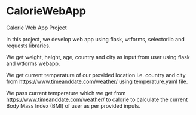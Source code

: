 # CalorieWebApp
Calorie Web App Project

In this project, we develop web app using flask, wtforms, selectorlib and requests libraries.

We get weight, height, age, country and city as input from user using flask and wtforms webapp.

We get current temperature of our provided location i.e. country and city from https://www.timeanddate.com/weather/ using temperature.yaml file.

We pass current temperature which we get from https://www.timeanddate.com/weather/ to calorie to calculate the current Body Mass Index (BMI) of user as per provided inputs.
